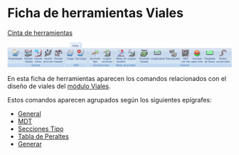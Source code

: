 # Ficha de herramientas Viales

[Cinta de herramientas](../../untitled-12/)

![](../../../.gitbook/assets/ficha-de-herramientas-viales.jpg)

En esta ficha de herramientas aparecen los comandos relacionados con el diseño de viales del [módulo Viales](../../untitled-288/).

Estos comandos aparecen agrupados según los siguientes epígrafes:

* [General](untitled-328.md)
* [MDT](untitled-330.md)
* [Secciones Tipo](untitled-315.md)
* [Tabla de Peraltes](untitled-323.md)
* [Generar](untitled-329.md)

